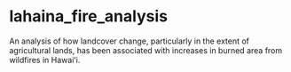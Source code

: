 # lahaina_fire_analysis
An analysis of how landcover change, particularly in the extent of agricultural lands, has been associated with increases in burned area from wildfires in Hawaiʻi.
